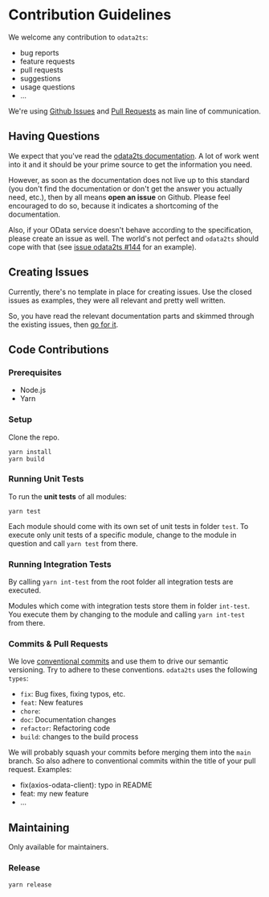 # Contribution Guidelines

We welcome any contribution to `odata2ts`:

- bug reports
- feature requests
- pull requests
- suggestions
- usage questions
- ...

We're using [Github Issues](https://github.com/odata2ts/http-client/issues) and
[Pull Requests](https://github.com/odata2ts/http-client/pulls) as main line of communication.

## Having Questions

We expect that you've read the [odata2ts documentation](https://odata2ts.github.io/docs/intro).
A lot of work went into it and it should be your prime source to get the information you need.

However, as soon as the documentation does not live up to this standard
(you don't find the documentation or don't get the answer you actually need, etc.),
then by all means **open an issue** on Github. Please feel encouraged to do so, because it indicates
a shortcoming of the documentation.

Also, if your OData service doesn't behave according to the specification, please create an issue as well.
The world's not perfect and `odata2ts` should cope with that
(see [issue odata2ts #144](https://github.com/odata2ts/odata2ts/issues/144) for an example).

## Creating Issues

Currently, there's no template in place for creating issues.
Use the closed issues as examples, they were all relevant and pretty well written.

So, you have read the relevant documentation parts and skimmed through the existing issues,
then [go for it](https://github.com/odata2ts/http-client/issues/new).

## Code Contributions

### Prerequisites

- Node.js
- Yarn

### Setup

Clone the repo.

```shell
yarn install
yarn build
```

### Running Unit Tests

To run the **unit tests** of all modules:

```shell
yarn test
```

Each module should come with its own set of unit tests in folder `test`.
To execute only unit tests of a specific module, change to the module in question and call `yarn test` from there.

### Running Integration Tests

By calling `yarn int-test` from the root folder all integration tests are executed.

Modules which come with integration tests store them in folder `int-test`.
You execute them by changing to the module and calling `yarn int-test` from there.

### Commits & Pull Requests

We love [conventional commits](https://www.conventionalcommits.org/en/v1.0.0/) and use them to drive
our semantic versioning. Try to adhere to these conventions. `odata2ts` uses the following `types`:

- `fix`: Bug fixes, fixing typos, etc.
- `feat`: New features
- `chore`:
- `doc`: Documentation changes
- `refactor`: Refactoring code
- `build`: changes to the build process

We will probably squash your commits before merging them into the `main` branch.
So also adhere to conventional commits within the title of your pull request.
Examples:

- fix(axios-odata-client): typo in README
- feat: my new feature
- ...

## Maintaining

Only available for maintainers.

### Release

```shell
yarn release
```
